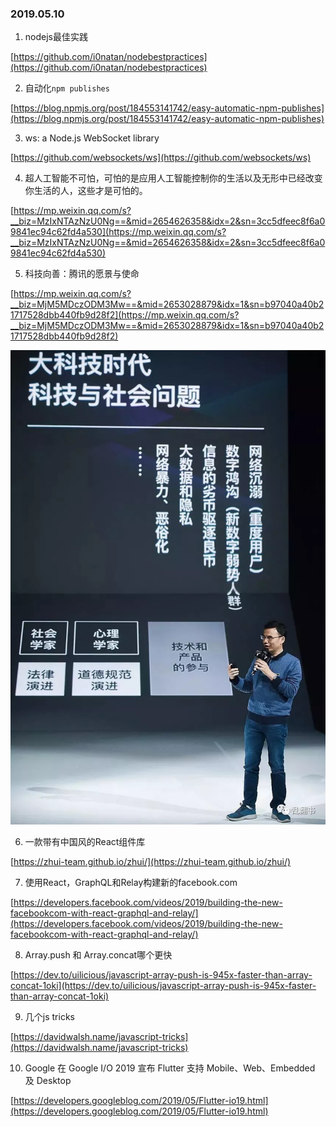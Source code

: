 ### 2019.05.10

1. nodejs最佳实践

[https://github.com/i0natan/nodebestpractices](https://github.com/i0natan/nodebestpractices)

2. 自动化`npm publishes`

[https://blog.npmjs.org/post/184553141742/easy-automatic-npm-publishes](https://blog.npmjs.org/post/184553141742/easy-automatic-npm-publishes)

3. ws: a Node.js WebSocket library

[https://github.com/websockets/ws](https://github.com/websockets/ws)

4. 超人工智能不可怕，可怕的是应用人工智能控制你的生活以及无形中已经改变你生活的人，这些才是可怕的。

[https://mp.weixin.qq.com/s?__biz=MzIxNTAzNzU0Ng==&mid=2654626358&idx=2&sn=3cc5dfeec8f6a09841ec94c62fd4a530](https://mp.weixin.qq.com/s?__biz=MzIxNTAzNzU0Ng==&mid=2654626358&idx=2&sn=3cc5dfeec8f6a09841ec94c62fd4a530)

5. 科技向善：腾讯的愿景与使命

[https://mp.weixin.qq.com/s?__biz=MjM5MDczODM3Mw==&mid=2653028879&idx=1&sn=b97040a40b21717528dbb440fb9d28f2](https://mp.weixin.qq.com/s?__biz=MjM5MDczODM3Mw==&mid=2653028879&idx=1&sn=b97040a40b21717528dbb440fb9d28f2)

![](../../assets/images/weekly/20190510/techgood.png)

6. 一款带有中国风的React组件库

[https://zhui-team.github.io/zhui/](https://zhui-team.github.io/zhui/)

7. 使用React，GraphQL和Relay构建新的facebook.com

[https://developers.facebook.com/videos/2019/building-the-new-facebookcom-with-react-graphql-and-relay/](https://developers.facebook.com/videos/2019/building-the-new-facebookcom-with-react-graphql-and-relay/)

8. Array.push 和 Array.concat哪个更快

[https://dev.to/uilicious/javascript-array-push-is-945x-faster-than-array-concat-1oki](https://dev.to/uilicious/javascript-array-push-is-945x-faster-than-array-concat-1oki)

9. 几个js tricks

[https://davidwalsh.name/javascript-tricks](https://davidwalsh.name/javascript-tricks)

10. Google 在 Google I/O 2019 宣布 Flutter 支持 Mobile、Web、Embedded 及 Desktop

[https://developers.googleblog.com/2019/05/Flutter-io19.html](https://developers.googleblog.com/2019/05/Flutter-io19.html)